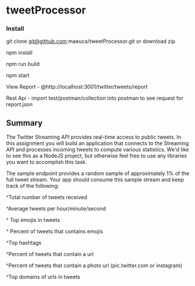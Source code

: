 # tweetProcessor

### Install
git clone git@github.com:maeuca/tweetProcessor.git or download zip
  
npm install

npm run build

npm start

View Report - @http://localhost:3001/twitter/tweets/report

Rest Api - import test/postman/collection into postman to see request for report.json


## Summary
The Twitter Streaming API provides real-time access to public tweets. In this assignment you will build an application that connects to the Streaming API and processes incoming tweets to compute various statistics. We'd like to see this as a NodeJS project, but otherwise feel free to use any libraries you want to accomplish this task.


The sample endpoint provides a random sample of approximately 1% of the full tweet stream. Your app should consume this sample stream and keep track of the following:

^Total number of tweets received

^Average tweets per hour/minute/second

^ Top emojis in tweets

^ Percent of tweets that contains emojis

^Top hashtags

^Percent of tweets that contain a url

^Percent of tweets that contain a photo url (pic.twitter.com or instagram)

^Top domains of urls in tweets


